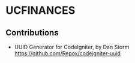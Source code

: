 # UCFINANCES


## Contributions
- UUID Generator for CodeIgniter, by Dan Storm
https://github.com/Repox/codeigniter-uuid
